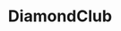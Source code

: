 ---
title: DiamondClub
crosslinks:
- autotldr
- TheTotallyRadShow
- todayilearned
- redditrequest
- australia
- inthemorning
---